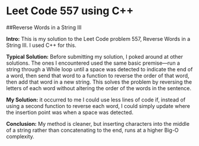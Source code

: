 # Leet Code 557 using C++
##Reverse Words in a String III

**Intro:** This is my solution to the Leet Code problem 557, Reverse Words in a String III. I used C++ for this.

**Typical Solution:** Before submitting my solution, I poked around at other solutions. The ones I encountered used the same basic premise—run a string through a While loop until a space was detected to indicate the end of a word, then send that word to a function to reverse the order of that word, then add that word in a new string. This solves the problem by reversing the letters of each word without altering the order of the words in the sentence.

**My Solution:** it occurred to me I could use less lines of code if, instead of using a second function to reverse each word, I could simply update where the insertion point was when a space was detected.

**Conclusion:** My method is cleaner, but inserting characters into the middle of a string rather than concatenating to the end, runs at a higher Big-O complexity.
